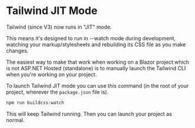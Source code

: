 ﻿# Tailwind JIT Mode

Tailwind (since V3) now runs in "JIT" mode.

This means it's designed to run in --watch mode during development, watching your markup/stylesheets and rebuilding its CSS file as you make changes.

The easiest way to make that work when working on a Blazor project which is not ASP.NET Hosted (standalone) is to manually launch the Tailwind CLI when you're working on your project.

To launch Tailwind JIT mode you can use this command (in the root of your project, wherever the `package.json` file is).

``` bash
npm run buildcss:watch
```

This will keep Tailwind running. Then you can launch your project as normal.